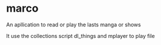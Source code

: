 marco
=====

An apllication to read or play the lasts manga or shows

It use the collections script dl_things and mplayer to play file
